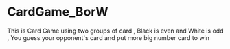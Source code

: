 # CardGame_BorW
This is Card Game using two groups of card , Black is even and White is odd , You guess your opponent's card and put more big number card to win
